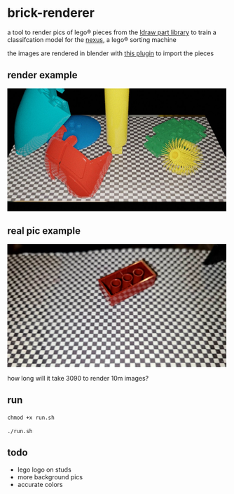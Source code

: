 # brick-renderer

a tool to render pics of lego® pieces from the [ldraw part library](https://www.ldraw.org/parts/latest-parts.html) to train a classifcation model for the [nexus](https://github.com/spencerhhubert/nexus), a lego® sorting machine

the images are rendered in blender with [this plugin](https://github.com/TobyLobster/ImportLDraw) to import the pieces

## render example
<img src="https://raw.githubusercontent.com/spencerhhubert/brick-renderer/main/assets/example01.jpg" width="500">

## real pic example
<img src="https://raw.githubusercontent.com/spencerhhubert/brick-renderer/main/assets/real_example01.jpg" width="500">

how long will it take 3090 to render 10m images?

## run
`chmod +x run.sh`

`./run.sh`

## todo
- lego logo on studs
- more background pics
- accurate colors
